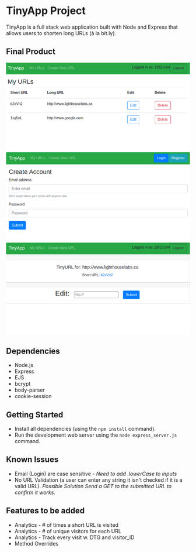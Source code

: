 # TinyApp Project

TinyApp is a full stack web application built with Node and Express that allows users to shorten long URLs (à la bit.ly).

## Final Product

!["screenshot of URLs Page"](https://raw.githubusercontent.com/CharlesP8412/tinyapp/master/docs/urls_page.png)
!["screenshot of Registration Page"](https://raw.githubusercontent.com/CharlesP8412/tinyapp/master/docs/registration.png)
!["screenshot of Edit Page"](https://raw.githubusercontent.com/CharlesP8412/tinyapp/master/docs/edit_page.png)

## Dependencies

- Node.js
- Express
- EJS
- bcrypt
- body-parser
- cookie-session


## Getting Started

- Install all dependencies (using the `npm install` command).
- Run the development web server using the `node express_server.js` command.

## Known Issues
- Email (Login) are case sensitive - *Need to add .lowerCase to inputs*
- No URL Validation (a user can enter any string it isn't checked if it is a valid URL).  *Possible Solution Send a GET to the submitted URL to confirm it works.*


## Features to be added
- Analytics - # of times a short URL is visited
- Analytics - # of unique visitors for each URL
- Analytics - Track every visit w. DTG and visitor_ID
- Method Overrides


